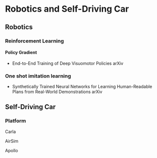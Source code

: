 # Robotics and Self-Driving Car

## Robotics

### Reinforcement Learning

#### Policy Gradient

* End-to-End Training of Deep Visuomotor Policies arXiv

### One shot imitation learning

* Synthetically Trained Neural Networks for Learning Human-Readable Plans from Real-World Demonstrations arXiv

## Self-Driving Car

### Platform

Carla

AirSim

Apollo
